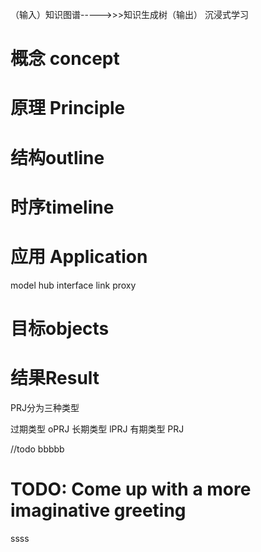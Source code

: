 （输入）知识图谱----->>>知识生成树（输出） 沉浸式学习

# 概念 concept

# 原理 Principle

# 结构outline

# 时序timeline

# 应用 Application

model  hub  interface link  proxy

# 目标objects

# 结果Result

PRJ分为三种类型

过期类型 oPRJ
长期类型 lPRJ
有期类型 PRJ

//todo bbbbb

# TODO: Come up with a more imaginative greeting

<!--
TODO(@ssrszdx,!ssrs,[#18](https://github.com/ssrszdx/ONote/issues/18),test): TEST MARKDOWN todo2issue. for main branch
assignees:ssrszdx2
labels: enhancement, help wanted
milestone: v3.0
-->

ssss
